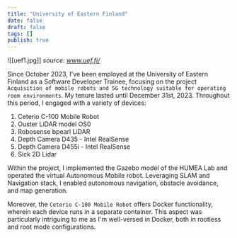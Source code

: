 ```yaml
---
title: "University of Eastern Finland"
date: false
draft: false
tags: []
publish: true
---
```


![[uef1.jpg]]
                            *source:  www.uef.fi/*



Since October 2023, I've been employed at the University of Eastern Finland as a Software Developer Trainee, focusing on the project ``Acquisition of mobile robots and 5G technology suitable for operating room environments``. My tenure lasted until December 31st, 2023. Throughout this period, I engaged with a variety of devices:

1. Ceterio C-100 Mobile Robot
2. Ouster LiDAR model OS0
3. Robosense bpearl LiDAR
4. Depth Camera D435 - Intel RealSense
5. Depth Camera D455i - Intel RealSense
6. Sick 2D Lidar

Within the project, I implemented the Gazebo model of the HUMEA Lab and operated the virtual Autonomous Mobile robot. Leveraging SLAM and Navigation stack, I enabled autonomous navigation, obstacle avoidance, and map generation.

Moreover, the ``Ceterio C-100 Mobile Robot`` offers Docker functionality, wherein each device runs in a separate container. This aspect was particularly intriguing to me as I'm well-versed in Docker, both in rootless and root mode configurations.
